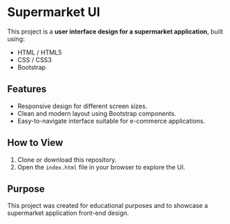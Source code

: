 # Supermarket UI

This project is a **user interface design for a supermarket application**, built using:
- HTML / HTML5  
- CSS / CSS3  
- Bootstrap  

## Features
- Responsive design for different screen sizes.  
- Clean and modern layout using Bootstrap components.  
- Easy-to-navigate interface suitable for e-commerce applications.  

## How to View
1. Clone or download this repository.  
2. Open the `index.html` file in your browser to explore the UI.  

## Purpose
This project was created for educational purposes and to showcase a supermarket application front-end design.
